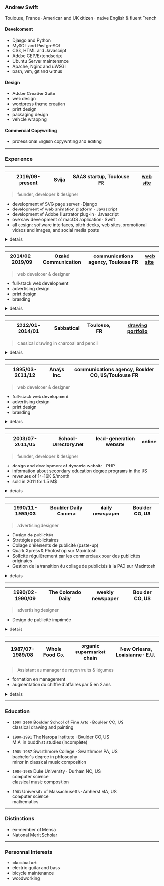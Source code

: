 
### Andrew Swift

Toulouse, France · American and UK citizen · native English & fluent French

#### Development
- Django and Python
- MySQL and PostgreSQL
- CSS, HTML and Javascript
- Adobe CEP/Extendscript
- Ubuntu Server maintenance
- Apache, Nginx and uWSGI
- bash, vim, git and Github

#### Design
- Adobe Creative Suite
- web design
- wordpress theme creation
- print design
- packaging design
- vehicle wrapping

#### Commercial Copywriting
- professional English copywriting and editing

---
### Experience

---
| 2019/09-present | Svija | SAAS startup, Toulouse FR | [web site](https://svija.com) |
|-|-|-|-|
> founder, developer & designer
- development of SVG page server · Django
- development of web animation platform · Javascript
- development of Adobe Illustrator plug-in · Javascript
- oversaw development of macOS application · Swift
- all design: software interfaces, pitch decks, web sites, promotional videos and images, and social media posts

<details><summary>details</summary>
&nbsp;

- wordpress design & maintenance

Svija is a website-building platform that enables users to create web content using Adobe Illustrator.

An Illustrator panel enables users to easily save pages as SVG files.

A macOS app runs in the background to sync website content between the user's computer and the web server.

A Django app on the server creates structured web content integrating the user's SVG files, and manages the site map, page titles, SEO content etc.

Django Admin was extensively customized to provide each user with a control panel for their website.
</details>

---
| 2014/02-2019/09 | Ozaké Communication | communications agency, Toulouse FR | [web site](https://ozake.com) |
|-|-|-|-|
> web developer & designer
- full-stack web development
- advertising design
- print design 
- branding

<details><summary>details</summary>
&nbsp;

- Frontend : interfaces utilisateur, fidélisation, navigation
- Backend : bases de données, comptes client, catalogues de produits

Svija is a website builder that enables users to create web content using Adobe Illustrator.

An Illustrator panel enables users to easily save pages as SVG files.

A macOS app runs in the background to sync website content between the user's computer and the web server.

A Django app on the server creates structured web content integrating the user's SVG files, and manages the site map, page titles, SEO content etc.

Django Admin was extensively customized to provide each user with a control panel for their website.
</details>

---
| 2012/01-2014/01 | Sabbatical | Toulouse, FR | [drawing portfolio](https://www.flickr.com/photos/andrewcarrollswift/albums) |
|-|-|-|-|
> classical drawing in charcoal and pencil

<details><summary>details</summary>
&nbsp;

- Stratégies publicitaires
- Création de publicité
- Produits imprimés
- Réalisation de sites webs full stack
- Frontend : interfaces utilisateur, fidélisation, navigation

Svija is a website builder that enables users to create web content using Adobe Illustrator.

An Illustrator panel enables users to easily save pages as SVG files.

A macOS app runs in the background to sync website content between the user's computer and the web server.

A Django app on the server creates structured web content integrating the user's SVG files, and manages the site map, page titles, SEO content etc.

Django Admin was extensively customized to provide each user with a control panel for their website.
</details>

---
| 1995/03-2011/12 | Anaÿs Inc.| communications agency, Boulder CO, US/Toulouse FR |
|-|-|-|
> web developer & designer
- full-stack web development
- advertising design
- print design 
- branding

<details><summary>details</summary>
&nbsp;

**2002-2006 : Anaÿs** · outil de construction de sites web en Flash · Capbreton (40)
> Fondateur
- Système de contenus modulaires pour sites en Flash
- Contenus complètement référençables par Google
- Gestion de contenus par personnes non-techniques


**2001-2002 : PowderDB** · outil d'optimisation pour moteurs de recherche · Capbreton (40), France
> Fondateur
- Environ 400K pages référencées par site
- Trafic web boosté par 1000 fois en moyen

Svija is a website builder that enables users to create web content using Adobe Illustrator.

An Illustrator panel enables users to easily save pages as SVG files.

A macOS app runs in the background to sync website content between the user's computer and the web server.

A Django app on the server creates structured web content integrating the user's SVG files, and manages the site map, page titles, SEO content etc.

Django Admin was extensively customized to provide each user with a control panel for their website.
</details>

---
| 2003/07-2011/05 | School-Directory.net | lead-generation website | online |
|-|-|-|-|
> founder, developer & designer
- design and development of dynamic website · PHP
- information about secondary education degree programs in the US
- revenues of 14-16K $/month
- sold in 2011 for 1.5 M$

<details><summary>details</summary>
&nbsp;

Svija is a website builder that enables users to create web content using Adobe Illustrator.

An Illustrator panel enables users to easily save pages as SVG files.

A macOS app runs in the background to sync website content between the user's computer and the web server.

A Django app on the server creates structured web content integrating the user's SVG files, and manages the site map, page titles, SEO content etc.

Django Admin was extensively customized to provide each user with a control panel for their website.
</details>

---
| 1990/11-1995/03 | Boulder Daily Camera | daily newspaper | Boulder CO, US |
|-|-|-|-|
> advertising designer
- Design de publicités
- Stratégies publicitaires
- Collage d'éléments de publicité (paste-up)
- Quark Xpress & Photoshop sur Macintosh
- Sollicité régulièrement par les commerciaux pour des publicités originales
- Gestion de la transition du collage de publicités à la PAO sur Macintosh

<details><summary>details</summary>
&nbsp;

Svija is a website builder that enables users to create web content using Adobe Illustrator.

An Illustrator panel enables users to easily save pages as SVG files.

A macOS app runs in the background to sync website content between the user's computer and the web server.

A Django app on the server creates structured web content integrating the user's SVG files, and manages the site map, page titles, SEO content etc.

Django Admin was extensively customized to provide each user with a control panel for their website.
</details>

---
| 1990/02-1990/09 | The Colorado Daily | weekly newspaper | Boulder CO, US |
|-|-|-|-|
> advertising designer
- Design de publicité imprimée

<details><summary>details</summary>
&nbsp;

Svija is a website builder that enables users to create web content using Adobe Illustrator.

An Illustrator panel enables users to easily save pages as SVG files.

A macOS app runs in the background to sync website content between the user's computer and the web server.

A Django app on the server creates structured web content integrating the user's SVG files, and manages the site map, page titles, SEO content etc.

Django Admin was extensively customized to provide each user with a control panel for their website.
</details>

---
| 1987/07-1989/08 | Whole Food Co. | organic supermarket chain | New Orleans, Louisianne · E.U. |
|-|-|-|-|
> Assistant au manager de rayon fruits & légumes
- formation en management
- augmentation du chiffre d'affaires par 5 en 2 ans

<details><summary>details</summary>
&nbsp;

Svija is a website builder that enables users to create web content using Adobe Illustrator.

An Illustrator panel enables users to easily save pages as SVG files.

A macOS app runs in the background to sync website content between the user's computer and the web server.

A Django app on the server creates structured web content integrating the user's SVG files, and manages the site map, page titles, SEO content etc.

Django Admin was extensively customized to provide each user with a control panel for their website.
</details>

---
### Education

- `1998-2000` Boulder School of Fine Arts · Boulder CO, US  
classical drawing and painting

- `1998-1991` The Naropa Institute · Boulder CO, US  
M.A. in buddhist studies (incomplete)

- `1985-1987` Swarthmore College · Swarthmore PA, US  
bachelor's degree in philosophy  
minor in classical music composition

- `1984-1985` Duke University · Durham NC, US  
computer science  
classical music composition

- `1983` University of Massachusetts · Amherst MA, US    
computer science  
mathematics

---
### Distinctions

- ex-member of Mensa
- National Merit Scholar

---
### Personnal Interests

- classical art
- electric guitar and bass
- bicycle maintenance
- woodworking

